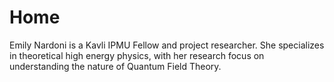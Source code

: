 # Home

Emily Nardoni is a Kavli IPMU Fellow and project researcher. She specializes in theoretical high energy physics, with her research focus on understanding the nature of Quantum Field Theory.
